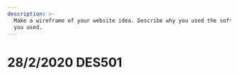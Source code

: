 ```yaml
---
description: >-
  Make a wireframe of your website idea. Describe why you used the software that
  you used.
---
```


# 28/2/2020 DES501

